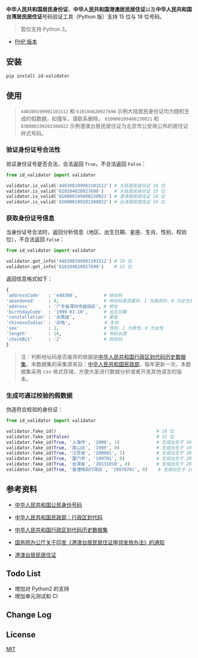 

**中华人民共和国居民身份证**、**中华人民共和国港澳居民居住证**以及**中华人民共和国台湾居民居住证**号码验证工具（Python 版）支持 15 位与 18 位号码。

> 暂仅支持 Python 3。

* [PHP 版本](https://github.com/jxlwqq/id-validator)


## 安装

```bash
pip install id-validator
```
 

## 使用

> `440308199901101512` 和 `610104620927690` 示例大陆居民身份证均为随机生成的假数据，如撞车，请联系删除。
> `810000199408230021` 和 `830000199201300022` 示例港澳台居民居住证为北京市公安局公布的居住证样式号码。

### 验证身份证号合法性

验证身份证号是否合法，合法返回 `True`，不合法返回 `False`：

```python
from id_validator import validator

validator.is_valid('440308199901101512') # 大陆居民身份证 18 位
validator.is_valid('610104620927690')    # 大陆居民身份证 15 位
validator.is_valid('810000199408230021') # 港澳居民居住证 18 位
validator.is_valid('830000199201300022') # 台湾居民居住证 18 位
```


### 获取身份证号信息

当身份证号合法时，返回分析信息（地区、出生日期、星座、生肖、性别、校验位），不合法返回 `False`：
```python
from id_validator import validator

validator.get_info('440308199901101512') # 18 位
validator.get_info('610104620927690')    # 15 位
```

返回信息格式如下：

```python
{
'addressCode'   : '440308',          # 地址码   
'abandoned'     : 0,                 # 地址码是否废弃，1 为废弃的，0 为正在使用的
'address'       : '广东省深圳市盐田区', # 地址
'birthdayCode'  : '1999-01-10',      # 出生日期
'constellation' : '水瓶座',           # 星座
'chineseZodiac' : '卯兔',             # 生肖
'sex'           : 1,                 # 性别，1 为男性，0 为女性
'length'        : 18,                # 号码长度
'checkBit'      : '2'                # 校验码
}
```

> 注：判断地址码是否废弃的依据是[中华人民共和国行政区划代码历史数据集](https://github.com/jxlwqq/address-code-of-china)，本数据集的采集源来自：[中华人民共和国民政部](http://www.mca.gov.cn/article/sj/xzqh//1980/)，每年更新一次。本数据集采用 csv 格式存储，方便大家进行数据分析或者开发其他语言的版本。

### 生成可通过校验的假数据
伪造符合校验的身份证：
```python
from id_validator import validator

validator.fake_id()                                      # 18 位
validator.fake_id(False)                                 # 15 位
validator.fake_id(True, '上海市', '2000', 1)              # 生成出生于 2000 年上海市的男性居民身份证
validator.fake_id(True, '南山区', '1999', 0)              # 生成出生于 1999 年广东省深圳市南山区的女性居民身份证
validator.fake_id(True, '江苏省', '200001', 1)            # 生成出生于 2000 年 1 月江苏省的男性居民身份证
validator.fake_id(True, '厦门市', '199701', 0)            # 生成出生于 2000 年 1 月福建省厦门市的女性居民身份证
validator.fake_id(True, '台湾省', '20131010', 0)          # 生成出生于 2013 年 10 月 10 日台湾省的女性居民居住证
validator.fake_id(True, '香港特别行政区', '19970701', 0)    # 生成出生于 1997 年 7 月 1 日香港特别行政区的女性居民居住证
``` 

## 参考资料

* [中华人民共和国公民身份号码](https://zh.wikipedia.org/wiki/中华人民共和国公民身份号码)

* [中华人民共和国民政部：行政区划代码](http://www.mca.gov.cn/article/sj/xzqh/)

* [中华人民共和国行政区划代码历史数据集](https://github.com/jxlwqq/address-code-of-china)

* [国务院办公厅关于印发《港澳台居民居住证申领发放办法》的通知](http://www.gov.cn/zhengce/content/2018-08/19/content_5314865.htm)

* [港澳台居民居住证](https://zh.wikipedia.org/wiki/港澳台居民居住证)

## Todo List

* 增加对 Python2 的支持
* 增加单元测试和 CI

## Change Log


## License
[MIT](LICENSE)


